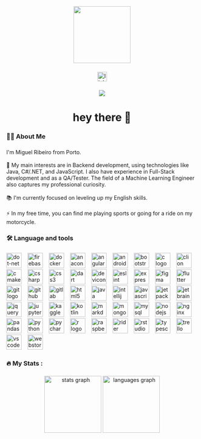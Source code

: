 <div align="center">
  <img height="150" src="https://media1.giphy.com/media/v1.Y2lkPTc5MGI3NjExbDFwOXhhc2FsYnBzdmhkNnI3Z3hxdThuN2k3MWRwcWFpbWd0aDUxayZlcD12MV9pbnRlcm5hbF9naWZfYnlfaWQmY3Q9Zw/DbXSzkKLzy96e3uukf/giphy.gif"  />
</div>

###

<div align="center">
  <a href="https://www.linkedin.com/in/ribeiro-miguel/" target="_blank">
    <img src="https://img.shields.io/static/v1?message=LinkedIn&logo=linkedin&label=&color=0077B5&logoColor=white&labelColor=&style=for-the-badge" height="25" alt="linkedin logo"  />
  </a>
</div>

###

<div align="center">
 <img src="https://hits.sh/github.com/R1B3IR0.svg?style=for-the-badge&label=GitHub+Views&color=555555&logo=github" /></div>
</div>

###

<h1 align="center">hey there 👋</h1>

###

<h3 align="left">👩‍💻  About Me</h3>

###

<p align="left">I'm Miguel Ribeiro from Porto.<br><br>🔭 My main interests are in Backend development, using technologies like Java, C#/.NET, and JavaScript. I also have experience in Full-Stack development and as a QA/Tester. The field of a Machine Learning Engineer also captures my professional curiosity.<br><br>📚 I'm currently focused on leveling up my English skills.<br><br>⚡ In my free time, you can find me playing sports or going for a ride on my motorcycle.</p>

###

<h3 align="left">🛠 Language and tools</h3>

###

<div align="left">
  <img src="https://cdn.jsdelivr.net/gh/devicons/devicon/icons/dot-net/dot-net-plain-wordmark.svg" style="width: 40px; height: 40px; margin-right: 12px;" alt="dot-net logo"  />
  <img src="https://cdn.jsdelivr.net/gh/devicons/devicon/icons/firebase/firebase-plain-wordmark.svg" style="width: 40px; height: 40px; margin-right: 12px;" alt="firebase logo"  />
  <img src="https://cdn.jsdelivr.net/gh/devicons/devicon/icons/docker/docker-plain-wordmark.svg" style="width: 40px; height: 40px; margin-right: 12px;" alt="docker logo"  />
  <img src="https://cdn.jsdelivr.net/gh/devicons/devicon/icons/anaconda/anaconda-original.svg" style="width: 40px; height: 40px; margin-right: 12px;" alt="anaconda logo"  />
  <img src="https://cdn.jsdelivr.net/gh/devicons/devicon/icons/angularjs/angularjs-original.svg" style="width: 40px; height: 40px; margin-right: 12px;" alt="angularjs logo"  />
  <img src="https://cdn.jsdelivr.net/gh/devicons/devicon/icons/android/android-original.svg" style="width: 40px; height: 40px; margin-right: 12px;" alt="android logo"  />
  <img src="https://cdn.jsdelivr.net/gh/devicons/devicon/icons/bootstrap/bootstrap-original.svg" style="width: 40px; height: 40px; margin-right: 12px;" alt="bootstrap logo"  />
  <img src="https://cdn.jsdelivr.net/gh/devicons/devicon/icons/c/c-original.svg" style="width: 40px; height: 40px; margin-right: 12px;" alt="c logo"  />
  <img src="https://cdn.jsdelivr.net/gh/devicons/devicon/icons/clion/clion-original.svg" style="width: 40px; height: 40px; margin-right: 12px;" alt="clion logo"  />
  <img src="https://cdn.jsdelivr.net/gh/devicons/devicon/icons/cmake/cmake-original.svg" style="width: 40px; height: 40px; margin-right: 12px;" alt="cmake logo"  />
  <img src="https://cdn.jsdelivr.net/gh/devicons/devicon/icons/csharp/csharp-original.svg" style="width: 40px; height: 40px; margin-right: 12px;" alt="csharp logo"  />
  <img src="https://cdn.jsdelivr.net/gh/devicons/devicon/icons/css3/css3-original.svg" style="width: 40px; height: 40px; margin-right: 12px;" alt="css3 logo"  />
  <img src="https://cdn.jsdelivr.net/gh/devicons/devicon/icons/dart/dart-original.svg" style="width: 40px; height: 40px; margin-right: 12px;" alt="dart logo"  />
  <img src="https://cdn.jsdelivr.net/gh/devicons/devicon/icons/devicon/devicon-original.svg" style="width: 40px; height: 40px; margin-right: 12px;" alt="devicon logo"  />
  <img src="https://cdn.jsdelivr.net/gh/devicons/devicon/icons/eslint/eslint-original.svg" style="width: 40px; height: 40px; margin-right: 12px;" alt="eslint logo"  />
  <img src="https://cdn.jsdelivr.net/gh/devicons/devicon/icons/express/express-original.svg" style="width: 40px; height: 40px; margin-right: 12px;" alt="express logo"  />
  <img src="https://cdn.jsdelivr.net/gh/devicons/devicon/icons/figma/figma-original.svg" style="width: 40px; height: 40px; margin-right: 12px;" alt="figma logo"  />
  <img src="https://cdn.jsdelivr.net/gh/devicons/devicon/icons/flutter/flutter-original.svg" style="width: 40px; height: 40px; margin-right: 12px;" alt="flutter logo"  />
  <img src="https://cdn.jsdelivr.net/gh/devicons/devicon/icons/git/git-original.svg" style="width: 40px; height: 40px; margin-right: 12px;" alt="git logo"  />
  <img src="https://cdn.jsdelivr.net/gh/devicons/devicon/icons/github/github-original.svg" style="width: 40px; height: 40px; margin-right: 12px;" alt="github logo"  />
  <img src="https://cdn.jsdelivr.net/gh/devicons/devicon/icons/gitlab/gitlab-original.svg" style="width: 40px; height: 40px; margin-right: 12px;" alt="gitlab logo"  />
  <img src="https://cdn.jsdelivr.net/gh/devicons/devicon/icons/html5/html5-original.svg" style="width: 40px; height: 40px; margin-right: 12px;" alt="html5 logo"  />
  <img src="https://cdn.jsdelivr.net/gh/devicons/devicon/icons/java/java-original.svg" style="width: 40px; height: 40px; margin-right: 12px;" alt="java logo"  />
  <img src="https://cdn.jsdelivr.net/gh/devicons/devicon/icons/intellij/intellij-original.svg" style="width: 40px; height: 40px; margin-right: 12px;" alt="intellij logo"  />
  <img src="https://cdn.jsdelivr.net/gh/devicons/devicon/icons/javascript/javascript-original.svg" style="width: 40px; height: 40px; margin-right: 12px;" alt="javascript logo"  />
  <img src="https://cdn.jsdelivr.net/gh/devicons/devicon/icons/jetpackcompose/jetpackcompose-original.svg" style="width: 40px; height: 40px; margin-right: 12px;" alt="jetpackcompose logo"  />
  <img src="https://cdn.jsdelivr.net/gh/devicons/devicon/icons/jetbrains/jetbrains-original.svg" style="width: 40px; height: 40px; margin-right: 12px;" alt="jetbrains logo"  />
  <img src="https://cdn.jsdelivr.net/gh/devicons/devicon/icons/jquery/jquery-original.svg" style="width: 40px; height: 40px; margin-right: 12px;" alt="jquery logo"  />
  <img src="https://cdn.jsdelivr.net/gh/devicons/devicon/icons/jupyter/jupyter-original.svg" style="width: 40px; height: 40px; margin-right: 12px;" alt="jupyter logo"  />
  <img src="https://cdn.jsdelivr.net/gh/devicons/devicon/icons/kaggle/kaggle-original.svg" style="width: 40px; height: 40px; margin-right: 12px;" alt="kaggle logo"  />
  <img src="https://cdn.jsdelivr.net/gh/devicons/devicon/icons/kotlin/kotlin-original.svg" style="width: 40px; height: 40px; margin-right: 12px;" alt="kotlin logo"  />
  <img src="https://cdn.jsdelivr.net/gh/devicons/devicon/icons/markdown/markdown-original.svg" style="width: 40px; height: 40px; margin-right: 12px;" alt="markdown logo"  />
  <img src="https://cdn.jsdelivr.net/gh/devicons/devicon/icons/mongodb/mongodb-original.svg" style="width: 40px; height: 40px; margin-right: 12px;" alt="mongodb logo"  />
  <img src="https://cdn.jsdelivr.net/gh/devicons/devicon/icons/mysql/mysql-original.svg" style="width: 40px; height: 40px; margin-right: 12px;" alt="mysql logo"  />
  <img src="https://cdn.jsdelivr.net/gh/devicons/devicon/icons/nodejs/nodejs-original.svg" style="width: 40px; height: 40px; margin-right: 12px;" alt="nodejs logo"  />
  <img src="https://cdn.jsdelivr.net/gh/devicons/devicon/icons/nginx/nginx-original.svg" style="width: 40px; height: 40px; margin-right: 12px;" alt="nginx logo"  />
  <img src="https://cdn.jsdelivr.net/gh/devicons/devicon/icons/pandas/pandas-original.svg" style="width: 40px; height: 40px; margin-right: 12px;" alt="pandas logo"  />
  <img src="https://cdn.jsdelivr.net/gh/devicons/devicon/icons/python/python-original.svg" style="width: 40px; height: 40px; margin-right: 12px;" alt="python logo"  />
  <img src="https://cdn.jsdelivr.net/gh/devicons/devicon/icons/pycharm/pycharm-original.svg" style="width: 40px; height: 40px; margin-right: 12px;" alt="pycharm logo"  />
  <img src="https://cdn.jsdelivr.net/gh/devicons/devicon/icons/r/r-original.svg" style="width: 40px; height: 40px; margin-right: 12px;" alt="r logo"  />
  <img src="https://cdn.jsdelivr.net/gh/devicons/devicon/icons/raspberrypi/raspberrypi-original.svg" style="width: 40px; height: 40px; margin-right: 12px;" alt="raspberrypi logo"  />
  <img src="https://cdn.jsdelivr.net/gh/devicons/devicon/icons/rider/rider-original.svg" style="width: 40px; height: 40px; margin-right: 12px;" alt="rider logo"  />
  <img src="https://cdn.jsdelivr.net/gh/devicons/devicon/icons/rstudio/rstudio-original.svg" style="width: 40px; height: 40px; margin-right: 12px;" alt="rstudio logo"  />
  <img src="https://cdn.jsdelivr.net/gh/devicons/devicon/icons/typescript/typescript-original.svg" style="width: 40px; height: 40px; margin-right: 12px;" alt="typescript logo"  />
  <img src="https://cdn.jsdelivr.net/gh/devicons/devicon/icons/trello/trello-plain.svg" style="width: 40px; height: 40px; margin-right: 12px;" alt="trello logo"  />
  <img src="https://cdn.jsdelivr.net/gh/devicons/devicon/icons/vscode/vscode-original.svg" style="width: 40px; height: 40px; margin-right: 12px;" alt="vscode logo"  />
  <img src="https://cdn.jsdelivr.net/gh/devicons/devicon/icons/webstorm/webstorm-original.svg" style="width: 40px; height: 40px;" alt="webstorm logo"  />
</div>

###

<h3 align="left">🔥   My Stats :</h3>

###

<div align="center">
  <img src="https://github-readme-stats.vercel.app/api?username=R1B3IR0&show_icons=true&theme=dracula" height="150" alt="stats graph" />
  
  <img src="https://github-readme-stats.vercel.app/api/top-langs?username=R1B3IR0&locale=en&hide_title=false&layout=compact&card_width=320&langs_count=5&theme=dracula&hide_border=false" height="150" alt="languages graph"  />
</div>

###

